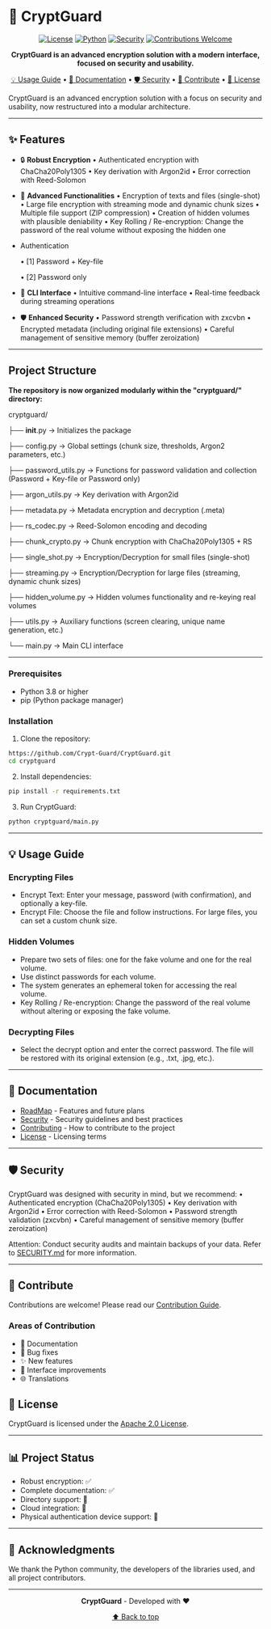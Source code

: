 # 🔐 CryptGuard

<div align="center">

[![License](https://img.shields.io/badge/license-Apache%202.0-blue.svg)](LICENSE)
[![Python](https://img.shields.io/badge/python-3.8%2B-blue)](https://www.python.org/downloads/)
[![Security](https://img.shields.io/badge/security-audited-green.svg)](SECURITY.md)
[![Contributions Welcome](https://img.shields.io/badge/contributions-welcome-brightgreen.svg)](CONTRIBUTING.md)

**CryptGuard is an advanced encryption solution with a modern interface, focused on security and usability.**

[💡 Usage Guide](#-usage-guide) •
[📖 Documentation](#-documentation) •
[🛡️ Security](#️-security) •
[🤝 Contribute](#-contribute) •
[📜 License](#-license)

</div>

CryptGuard is an advanced encryption solution with a focus on security and usability, now restructured into a modular architecture.

--------------------------------------------------------------------------------
## ✨ Features

- 🔒 **Robust Encryption**
  • Authenticated encryption with ChaCha20Poly1305
  • Key derivation with Argon2id
  • Error correction with Reed-Solomon

- 🎯 **Advanced Functionalities**
  • Encryption of texts and files (single-shot)
  • Large file encryption with streaming mode and dynamic chunk sizes
  • Multiple file support (ZIP compression)
  • Creation of hidden volumes with plausible deniability
  • Key Rolling / Re-encryption: Change the password of the real volume without exposing the hidden one

- Authentication

  • [1] Password + Key-file

  • [2] Password only

- 💫 **CLI Interface**
  • Intuitive command-line interface
  • Real-time feedback during streaming operations

- 🛡️ **Enhanced Security**
  • Password strength verification with zxcvbn
  • Encrypted metadata (including original file extensions)
  • Careful management of sensitive memory (buffer zeroization)

--------------------------------------------------------------------------------

## Project Structure

**The repository is now organized modularly within the "cryptguard/" directory:**

cryptguard/

├── __init__.py             -> Initializes the package

├── config.py               -> Global settings (chunk size, thresholds, Argon2 parameters, etc.)

├── password_utils.py       -> Functions for password validation and collection (Password + Key-file or Password only)

├── argon_utils.py          -> Key derivation with Argon2id

├── metadata.py             -> Metadata encryption and decryption (.meta)

├── rs_codec.py             -> Reed-Solomon encoding and decoding

├── chunk_crypto.py         -> Chunk encryption with ChaCha20Poly1305 + RS

├── single_shot.py          -> Encryption/Decryption for small files (single-shot)

├── streaming.py            -> Encryption/Decryption for large files (streaming, dynamic chunk sizes)

├── hidden_volume.py        -> Hidden volumes functionality and re-keying real volumes

├── utils.py                -> Auxiliary functions (screen clearing, unique name generation, etc.)

└── main.py                 -> Main CLI interface

--------------------------------------------------------------------------------
### Prerequisites

- Python 3.8 or higher
- pip (Python package manager)

### Installation

1. Clone the repository:
```bash
https://github.com/Crypt-Guard/CryptGuard.git
cd cryptguard
```

2. Install dependencies:
```bash
pip install -r requirements.txt
```

3. Run CryptGuard:
```bash
python cryptguard/main.py
```
--------------------------------------------------------------------------------
## 💡 Usage Guide

### Encrypting Files
  - Encrypt Text: Enter your message, password (with confirmation), and optionally a key-file.
  - Encrypt File: Choose the file and follow instructions. For large files, you can set a custom chunk size.

### Hidden Volumes
  - Prepare two sets of files: one for the fake volume and one for the real volume.
  - Use distinct passwords for each volume.
  - The system generates an ephemeral token for accessing the real volume.
  - Key Rolling / Re-encryption: Change the password of the real volume without altering or exposing the fake volume.

### Decrypting Files
  - Select the decrypt option and enter the correct password. The file will be restored with its original extension (e.g., .txt, .jpg, etc.).

--------------------------------------------------------------------------------
## 📖 Documentation

- [RoadMap](ROADMAP.md) - Features and future plans
- [Security](SECURITY.md) - Security guidelines and best practices
- [Contributing](CONTRIBUTING.md) - How to contribute to the project
- [License](LICENSE) - Licensing terms

--------------------------------------------------------------------------------
## 🛡️ Security

CryptGuard was designed with security in mind, but we recommend:
  • Authenticated encryption (ChaCha20Poly1305)
  • Key derivation with Argon2id
  • Error correction with Reed-Solomon
  • Password strength validation (zxcvbn)
  • Careful management of sensitive memory (buffer zeroization)

Attention: Conduct security audits and maintain backups of your data.
Refer to [SECURITY.md](SECURITY.md) for more information.

--------------------------------------------------------------------------------
## 🤝 Contribute

Contributions are welcome! Please read our [Contribution Guide](CONTRIBUTING.md).

### Areas of Contribution

- 📝 Documentation
- 🐛 Bug fixes
- ✨ New features
- 🎨 Interface improvements
- 🌐 Translations

## 📜 License

CryptGuard is licensed under the [Apache 2.0 License](LICENSE).

--------------------------------------------------------------------------------

## 📊 Project Status

  - Robust encryption: ✅
  - Complete documentation: ✅
  - Directory support: 🚧
  - Cloud integration: 🚧
  - Physical authentication device support: 🚧

--------------------------------------------------------------------------------

## 🙏 Acknowledgments

We thank the Python community, the developers of the libraries used, and all project contributors.

--------------------------------------------------------------------------------
<div align="center">

**CryptGuard** - Developed with ❤️

[⬆ Back to top](#-cryptguard)

</div>

